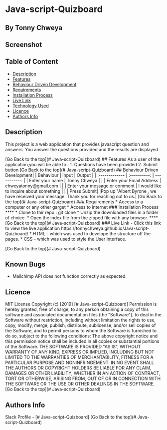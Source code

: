 # Java-script-Quizboard
 ## By Tonny Chweya
## Screenshot
 ## Table of Content
 - [Description](#description)
 - [Features](#features)
 - [Behaviour Driven Development](#Behaviour-Driven-Development)
 - [Requirements](#requirements)
 - [Installation Process](#installation-Process)
 - [Live Link](#Live-Link)
 - [Technology  Used](#technology-Used)
 - [Licence](#licence)
 - [Authors Info](#Authors-Info)
 ## Description
 <p>This project is a web application that provides javascript question and answers. You answer the questions provided  and the results are displayed </p>
[Go Back to the top](# Java-script-Quizboard)
## Features
As a user of the application,you will be able to :
1. Questions have been provided
2. Submit button
[Go Back to the top](# Java-script-Quizboard)
## Behaviour Driven Development|
| Behaviour      | Input        | Output       |
| :------------- | :----------: | -----------: |
|  Enter your name  |   Tonny Chweya |     |
| Enter your Email Address  | chweyatonny@gmail.com |   |
| Enter your message or comment   |  I would like to inquire about something     |     |
| Press Submit|     |Pop up "Albert Byrone , we have received your message. Thank you for reaching out to us.|
[Go Back to the top](# Java-script-Quizboard)
 ###  Requirements
 * Access to  a computer or any other garget
 * Access to internet
 ### Installation Process
 ****
* Clone to thir repo : git clone 
* Unzip the downloaded files in a folder of choice.
* Open the index file from the zipped file with any browser.
 ****
 [Go Back to the top](# Java-script-Quizboard)
### Live Link
- Click this link to view the live application https://tonnychweya.github.io/Java-script-Quizboard/
* HTML - which was used to develope the structure off the pages.
* CSS - which was used to style the User Interface.

[Go Back to the top](# Java-script-Quizboard)
## Known Bugs
* Mailchimp API does not function correctly as expected.
## Licence
MIT License
Copyright (c) [2019] [# Java-script-Quizboard]
Permission is hereby granted, free of charge, to any person obtaining a copy
of this software and associated documentation files (the "Software"), to deal
in the Software without restriction, including without limitation the rights
to use, copy, modify, merge, publish, distribute, sublicense, and/or sell
copies of the Software, and to permit persons to whom the Software is
furnished to do so, subject to the following conditions:
The above copyright notice and this permission notice shall be included in all
copies or substantial portions of the Software.
THE SOFTWARE IS PROVIDED "AS IS", WITHOUT WARRANTY OF ANY KIND, EXPRESS OR
IMPLIED, INCLUDING BUT NOT LIMITED TO THE WARRANTIES OF MERCHANTABILITY,
FITNESS FOR A PARTICULAR PURPOSE AND NONINFRINGEMENT. IN NO EVENT SHALL THE
AUTHORS OR COPYRIGHT HOLDERS BE LIABLE FOR ANY CLAIM, DAMAGES OR OTHER
LIABILITY, WHETHER IN AN ACTION OF CONTRACT, TORT OR OTHERWISE, ARISING FROM,
OUT OF OR IN CONNECTION WITH THE SOFTWARE OR THE USE OR OTHER DEALINGS IN THE
SOFTWARE.
[Go Back to the top](# Java-script-Quizboard)
## Authors Info
Slack Profile - [# Java-script-Quizboard]
[Go Back to the top](# Java-script-Quizboard)

